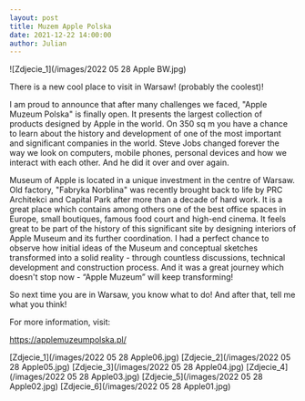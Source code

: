 ```yaml
---
layout: post  
title: Muzem Apple Polska
date: 2021-12-22 14:00:00
author: Julian
---
```

![Zdjecie_1](/images/2022 05 28 Apple BW.jpg)

<!--excerpt-->

There is a new cool place to visit in Warsaw! (probably the coolest)!

I am proud to announce that after many challenges we faced, "Apple Muzeum Polska" is finally open. It presents the largest collection of products designed by Apple in the world. On 350 sq m you have a chance to learn about the history and development of one of the most important and significant companies in the world. Steve Jobs changed forever the way we look on computers, mobile phones, personal devices and how we interact with each other. And he did it over and over again.

Museum of Apple is located in a unique investment in the centre of Warsaw. Old factory, "Fabryka Norblina" was recently brought back to life by PRC Architekci and Capital Park after more than a decade of hard work. It is a great place which contains among others one of the best office spaces in Europe, small boutiques, famous food court and high-end cinema.
It feels great to be part of the history of this significant site by designing interiors of Apple Museum and its further coordination. I had a perfect chance to observe how initial ideas of the Museum and conceptual sketches transformed into a solid reality - through countless discussions, technical development and construction process. And it was a great journey which doesn't stop now - “Apple Muzeum” will keep transforming!

So next time you are in Warsaw, you know what to do! And after that, tell me what you think!

For more information, visit:

https://applemuzeumpolska.pl/

[Zdjecie_1](/images/2022 05 28 Apple06.jpg)
[Zdjecie_2](/images/2022 05 28 Apple05.jpg)
[Zdjecie_3](/images/2022 05 28 Apple04.jpg)
[Zdjecie_4](/images/2022 05 28 Apple03.jpg)
[Zdjecie_5](/images/2022 05 28 Apple02.jpg)
[Zdjecie_6](/images/2022 05 28 Apple01.jpg)
